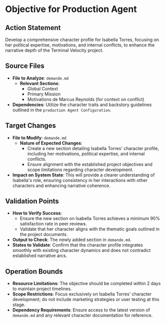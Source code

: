 # Objective for Production Agent

## Action Statement
Develop a comprehensive character profile for Isabella Torres, focusing on her political expertise, motivations, and internal conflicts, to enhance the narrative depth of the Terminal Velocity project.

## Source Files
- **File to Analyze**: `demande.md`
  - **Relevant Sections**: 
    - Global Context
    - Primary Mission
    - Motivations de Marcus Reynolds (for context on conflict)
- **Dependencies**: Utilize the character traits and backstory guidelines outlined in the `production Agent Configuration`.

## Target Changes
- **File to Modify**: `demande.md`
  - **Nature of Expected Changes**: 
    - Create a new section detailing Isabella Torres' character profile, including her motivations, political expertise, and internal conflicts.
    - Ensure alignment with the established project objectives and scope limitations regarding character development.
- **Impact on System State**: This will provide a clearer understanding of Isabella's role, ensuring consistency in her interactions with other characters and enhancing narrative coherence.

## Validation Points
- **How to Verify Success**: 
  - Ensure the new section on Isabella Torres achieves a minimum 90% satisfaction rate in peer reviews.
  - Validate that her character aligns with the thematic goals outlined in the project documents.
- **Output to Check**: The newly added section in `demande.md`.
- **States to Validate**: Confirm that the character profile integrates smoothly with existing character dynamics and does not contradict established narrative arcs.

## Operation Bounds
- **Resource Limitations**: The objective should be completed within 2 days to maintain project timelines.
- **Scope Restrictions**: Focus exclusively on Isabella Torres' character development; do not include marketing strategies or user testing at this stage.
- **Dependency Requirements**: Ensure access to the latest version of `demande.md` and any relevant character documentation for reference.
